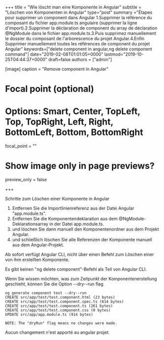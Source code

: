 +++
title = "Wie löscht man eine Komponente in Angular"
subtitle = "Löschen von Komponenten in Angular"
type="post"
summary ="Étapes pour supprimer un component dans Angular 1.Supprimer la référence du composant du fichier app.module.ts angulaire (supprimer la ligne d'import).2.Supprimer la déclaration de component du array de déclaration @NgModule dans le fichier app.module.ts.3.Puis supprimez manuellement le dossier du composant de l'arborescence du projet Angular.4.Enfin Supprimer manuellement toutes les références de component du projet Angular"
keywords=["delete component in angular,ng delete component command"]
date="2019-02-08T01:01:05+0000"
lastmod="2019-10-25T04:44:37+0000"
draft=false
authors = ["admin"]

[image]
  caption = "Remove component in Angular"

  # Focal point (optional)
  # Options: Smart, Center, TopLeft, Top, TopRight, Left, Right, BottomLeft, Bottom, BottomRight
  focal_point = ""

  # Show image only in page previews?
  preview_only = false

+++

Schritte zum Löschen einer Komponente in Angular

1. Entfernen Sie die Importlinienreferenz aus der Datei Angular "app.module.ts".
2. Entfernen Sie die Komponentendeklaration aus dem @NgModule-Deklarationsarray in der Datei app.module.ts.
3. und löschen Sie dann manuell den Komponentenordner aus dem Projekt Angular.
4. und schließlich löschen Sie alle Referenzen der Komponente manuell aus dem Angular-Projekt.


Ab sofort verfügt Angular CLI, nicht über einen Befehl zum Löschen einer von ihm erstellten Komponente.

Es gibt keinen "ng delete component"-Befehl als Teil von Angular CLI.

Wenn Sie wissen möchten, was zum Zeitpunkt der Komponentenerstellung geschieht, können Sie die Option --dry--run flag

```
ng generate component test --dry--run
CREATE src/app/test/test.component.html (23 bytes)
CREATE src/app/test/test.component.spec.ts (614 bytes)
CREATE src/app/test/test.component.ts (261 bytes)
CREATE src/app/test/test.component.css (0 bytes)
UPDATE src/app/app.module.ts (914 bytes)

NOTE: The "dryRun" flag means no changes were made.
```

Aucun changement n'est apporté au angular projet.
